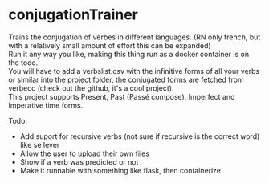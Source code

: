 # conjugationTrainer
<p>Trains the conjugation of verbes in different languages. (RN only french, but with a relatively small amount of effort this can be expanded)<br>
Run it any way you like, making this thing run as a docker container is on the todo.<br>
You will have to add a verbslist.csv with the infinitive forms of all your verbs or similar into the project folder, the conjugated forms are fetched from verbecc (check out the github, it's a cool project).<br>
This project supports Present, Past (Passé compose), Imperfect and Imperative time forms.</p>
Todo:
<ul>
  <li>Add suport for recursive verbs (not sure if recursive is the correct word) like se lever</li>
  <li>Allow the user to upload their own files</li>
  <li>Show if a verb was predicted or not</li>
  <li>Make it runnable with something like flask, then containerize</li>
</ul>
